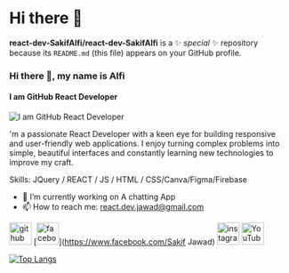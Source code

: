 # Hi there 👋


**react-dev-SakifAlfi/react-dev-SakifAlfi** is a ✨ _special_ ✨ repository because its `README.md` (this file) appears on your GitHub profile.
### Hi there 👋, my name is Alfi
#### I am GitHub React Developer
![I am GitHub React Developer](https://arturssmirnovs.github.io/github-profile-readme-generator/images/banner.png)

'm a passionate React Developer with a keen eye for building responsive and user-friendly web applications. I enjoy turning complex problems into simple, beautiful interfaces and constantly learning new technologies to improve my craft.

Skills:  JQuery / REACT / JS / HTML / CSS/Canva/Figma/Firebase

- 🔭 I’m currently working on A chatting App 
- 📫 How to reach me: react.dev.jawad@gmail.com 


[<img src='https://cdn.jsdelivr.net/npm/simple-icons@3.0.1/icons/github.svg' alt='github' height='40'>](https://github.com/react-dev-SakiAlfi)  [<img src='https://cdn.jsdelivr.net/npm/simple-icons@3.0.1/icons/facebook.svg' alt='facebook' height='40'>](https://www.facebook.com/Sakif Jawad)  [<img src='https://cdn.jsdelivr.net/npm/simple-icons@3.0.1/icons/instagram.svg' alt='instagram' height='40'>](https://www.instagram.com/jawad_sakif_reactdev/)  [<img src='https://cdn.jsdelivr.net/npm/simple-icons@3.0.1/icons/youtube.svg' alt='YouTube' height='40'>](https://www.youtube.com/channel/re_dev)  

[![Top Langs](https://github-readme-stats.vercel.app/api/top-langs/?username=react-dev-SakiAlfi)](https://github.com/anuraghazra/github-readme-stats)

